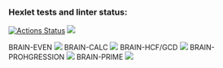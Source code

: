 ### Hexlet tests and linter status:
[![Actions Status](https://github.com/n1ckdevops/python-project-49/workflows/hexlet-check/badge.svg)](https://github.com/n1ckdevops/python-project-49/actions)
<a href="https://codeclimate.com/github/n1ckdevops/python-project-49/maintainability"><img src="https://api.codeclimate.com/v1/badges/4e0855d692ac8e65c6a3/maintainability" /></a>

BRAIN-EVEN <a href="https://asciinema.org/a/519598" target="_blank"><img src="https://asciinema.org/a/519598.svg" /></a>
BRAIN-CALC <a href="https://asciinema.org/a/519601" target="_blank"><img src="https://asciinema.org/a/519601.svg" /></a>
BRAIN-HCF/GCD <a href="https://asciinema.org/a/519928" target="_blank"><img src="https://asciinema.org/a/519928.svg" /></a>
BRAIN-PROHGRESSION <a href="https://asciinema.org/a/522416" target="_blank"><img src="https://asciinema.org/a/522416.svg" /></a>
BRAIN-PRIME <a href="https://asciinema.org/a/523394" target="_blank"><img src="https://asciinema.org/a/523394.svg" /></a>

